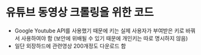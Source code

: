 # 유튜브 동영상 크롤링을 위한 코드
* Google Youtube API를 사용했기 때문에 키는 실제 사용자가 부여받은 키로 바꿔서 사용하여야 함 (보안에 위배될 수 있기 때문에 개인키는 따로 명시하지 않음)
* 일단 외장하드에 관련영상 200개정도 다운로드 함
